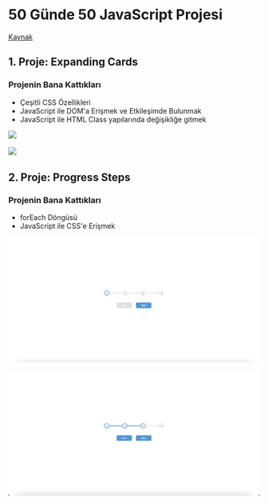 # 50 Günde 50 JavaScript Projesi 
[Kaynak](https://www.udemy.com/course/50-projects-50-days/)

## 1. Proje: Expanding Cards
### Projenin Bana Kattıkları
+ Çeşitli CSS Özellikleri
+ JavaScript ile DOM'a Erişmek ve Etkileşimde Bulunmak
+ JavaScript ile HTML Class yapılarında değişikliğe gitmek

![](Projectsİmages/01-ExpandingCards1.png)

![](Projectsİmages/01-ExpandingCards2.png)

## 2. Proje: Progress Steps
### Projenin Bana Kattıkları
+ forEach Döngüsü
+ JavaScript ile CSS'e Erişmek

![](Projectsİmages/02-Progress1.png)

![](Projectsİmages/02-progress2.png)